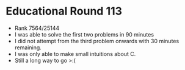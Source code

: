 # Educational Round 113

- Rank 7564/25144
- I was able to solve the first two problems in 90 minutes
- I did not attempt from the third problem onwards with 30 minutes remaining.
- I was only able to make small intuitions about C.
- Still a long way to go >:(